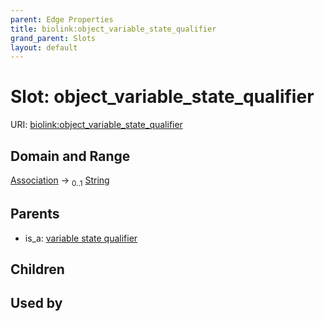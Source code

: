 ```yaml
---
parent: Edge Properties
title: biolink:object_variable_state_qualifier
grand_parent: Slots
layout: default
---
```


# Slot: object_variable_state_qualifier




URI: [biolink:object_variable_state_qualifier](https://w3id.org/biolink/vocab/object_variable_state_qualifier)

## Domain and Range

[Association](Association.md) ->  <sub>0..1</sub> [String](types/String.md)

## Parents

 *  is_a: [variable state qualifier](variable_state_qualifier.md)

## Children


## Used by

